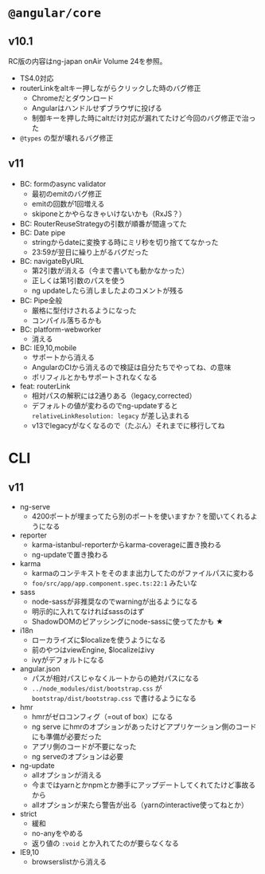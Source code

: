 # `@angular/core`

## v10.1

RC版の内容はng-japan onAir Volume 24を参照。

- TS4.0対応
- routerLinkをaltキー押しながらクリックした時のバグ修正
  - Chromeだとダウンロード
  - Angularはハンドルせずブラウザに投げる
  - 制御キーを押した時にaltだけ対応が漏れてたけど今回のバグ修正で治った
- `@types` の型が壊れるバグ修正

## v11

- BC: formのasync validator
  - 最初のemitのバグ修正
  - emitの回数が1回増える
  - skiponeとかやらなきゃいけないかも（RxJS？）
- BC: RouterReuseStrategyの引数が順番が間違ってた
- BC: Date pipe
  - stringからdateに変換する時にミリ秒を切り捨ててなかった
  - 23:59が翌日に繰り上がるバグだった
- BC: navigateByURL
  - 第2引数が消える（今まで書いても動かなかった）
  - 正しくは第1引数のパスを使う
  - ng updateしたら消しましたよのコメントが残る
- BC: Pipe全般
  - 厳格に型付けされるようになった
  - コンパイル落ちるかも
- BC: platform-webworker
  - 消える
- BC: IE9,10,mobile
  - サポートから消える
  - AngularのCIから消えるので検証は自分たちでやってね、の意味
  - ポリフィルとかもサポートされなくなる
- feat: routerLink
  - 相対パスの解釈には2通りある（legacy,corrected）
  - デフォルトの値が変わるのでng-updateすると `relativeLinkResolution: legacy` が差し込まれる
  - v13でlegacyがなくなるので（たぶん）それまでに移行してね

# CLI

## v11

- ng-serve
  - 4200ポートが埋まってたら別のポートを使いますか？を聞いてくれるようになる
- reporter
  - karma-istanbul-reporterからkarma-coverageに置き換わる
  - ng-updateで置き換わる
- karma
  - karmaのコンテキストをそのまま出力してたのがファイルパスに変わる
  - `foo/src/app/app.component.spec.ts:22:1` みたいな
- sass
  - node-sassが非推奨なのでwarningが出るようになる
  - 明示的に入れてなければsassのはず
  - ShadowDOMのピアッシングにnode-sassに使ってたかも ★
- i18n
  - ローカライズに$localizeを使うようになる
  - 前のやつはviewEngine, $localizeはivy
  - ivyがデフォルトになる
- angular.json
  - パスが相対パスじゃなくルートからの絶対パスになる 
  - `../node_modules/dist/bootstrap.css` が `bootstrap/dist/bootstrap.css` で書けるようになる
- hmr
  - hmrがゼロコンフィグ（=out of box）になる
  - ng serve にhmrのオプションがあったけどアプリケーション側のコードにも準備が必要だった
  - アプリ側のコードが不要になった
  - ng serveのオプションは必要
- ng-update
  - allオプションが消える
  - 今まではyarnとかnpmとか勝手にアップデートしてくれてたけど事故るから
  - allオプションが来たら警告が出る（yarnのinteractive使ってねとか）
- strict
  - 緩和
  - no-anyをやめる
  - 返り値の `:void` とか入れてたのが要らなくなる
- IE9,10
  - browserslistから消える
